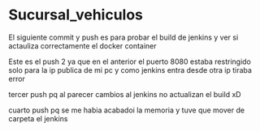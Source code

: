 # Sucursal_vehiculos

El siguiente commit y push es para probar el build de jenkins y ver si actauliza correctamente el docker container 

Este es el push 2 ya que en el anterior el puerto 8080 estaba restringido solo para la ip publica de mi pc y como jenkins entra desde otra ip tiraba error

tercer push pq al parecer cambios al jenkins no actualizan el build xD

cuarto push pq se me habia acabadoi la memoria y tuve que mover de carpeta el jenkins 